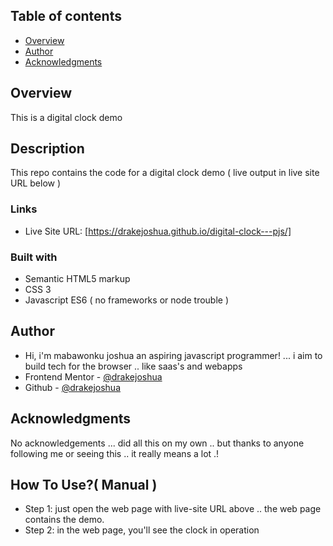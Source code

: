 ## Table of contents
- [Overview](#overview)
- [Author](#author)
- [Acknowledgments](#acknowledgments)

## Overview
This is a digital clock demo

## Description
This repo contains the code for a digital clock demo ( live output in live site URL below )

### Links
- Live Site URL: [https://drakejoshua.github.io/digital-clock---pjs/]

### Built with
- Semantic HTML5 markup
- CSS 3
- Javascript ES6 ( no frameworks or node trouble )

## Author
- Hi, i'm mabawonku joshua an aspiring javascript programmer! ... i aim to build tech for the browser .. like saas's and webapps
- Frontend Mentor - [@drakejoshua](https://www.frontendmentor.io/profile/drakejoshua)
- Github - [@drakejoshua](https://github.com/drakejoshua)

## Acknowledgments
No acknowledgements ... did all this on my own .. but thanks to anyone following me or seeing this .. it really means a lot .!

## How To Use?( Manual )
- Step 1: just open the web page with live-site URL above .. the web page contains the demo.
- Step 2: in the web page, you'll see the clock in operation
